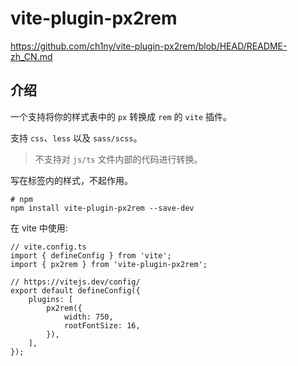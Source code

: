 # vite-plugin-px2rem

https://github.com/ch1ny/vite-plugin-px2rem/blob/HEAD/README-zh_CN.md

## 介绍

一个支持将你的样式表中的 `px` 转换成 `rem` 的 `vite` 插件。

支持 `css`、`less` 以及 `sass/scss`。

> 不支持对 `js/ts` 文件内部的代码进行转换。

写在标签内的样式，不起作用。

```
# npm
npm install vite-plugin-px2rem --save-dev
```

在 vite 中使用:

```
// vite.config.ts
import { defineConfig } from 'vite';
import { px2rem } from 'vite-plugin-px2rem';

// https://vitejs.dev/config/
export default defineConfig({
	plugins: [
		px2rem({
			width: 750,
			rootFontSize: 16,
		}),
	],
});
```


